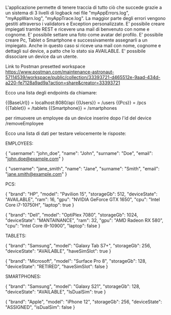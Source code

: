 L'applicazione permette di tenere traccia di tutto ciò che succede grazie a un sistema di 3 livelli di logback nei file "myAppErrors.log", 
"myAppWarn.log", "myAppTrace.log".
La maggior parte degli errori vengono gestiti attraverso i validators e Exception personalizzate.
E' possibile creare impiegati tramite REST e ricevere una mail di benvenuto con nome e cognome.
E' possibile settare una foto come avatar del profilo.
E' possibile creare Pc, Tablet o Smartphone e successivamente assegnarli a un impiegato. Anche in questo caso si riceve una mail con nome, cognome e
dettagli sul device, a patto che lo stato sia AVAILABLE.
E' possibile dissociare un device da un utente.

Link to Postman presetted workspace https://www.postman.com/maintenance-astronaut-57114539/workspace/public/collection/33393721-d465512e-9aad-434d-a220-fe7128a9ad9a?action=share&creator=33393721

Ecco una lista degli endpoints da chiamare:

{{BaseUrl}} = localhost:8080/api
{{Users}} = /users
{{Pcs}} = /pcs
{{Tablet}} = /tablets
{{Smartphone}} = /smartphones

per rimuovere un employee da un device inserire dopo l'id del device /removeEmployee

Ecco una lista di dati per testare velocemente le risposte:

EMPLOYEES: 

{
"username": "john_doe",
"name": "John",
"surname": "Doe",
"email": "john.doe@example.com"
}

{
"username": "jane_smith",
"name": "Jane",
"surname": "Smith",
"email": "jane.smith@example.com"
}

PCS:

{
"brand": "HP",
"model": "Pavilion 15",
"storageGb": 512,
"deviceState": "AVAILABLE",
"ram": 16,
"gpu": "NVIDIA GeForce GTX 1650",
"cpu": "Intel Core i7-10750H",
"laptop": true
}

{
"brand": "Dell",
"model": "OptiPlex 7080",
"storageGb": 1024,
"deviceState": "MANTAINANCE",
"ram": 32,
"gpu": "AMD Radeon RX 580",
"cpu": "Intel Core i9-10900",
"laptop": false
}

TABLETS:

{
"brand": "Samsung",
"model": "Galaxy Tab S7+",
"storageGb": 256,
"deviceState": "AVAILABLE",
"haveSimSlot": true
}

{
"brand": "Microsoft",
"model": "Surface Pro 8",
"storageGb": 128,
"deviceState": "RETIRED",
"haveSimSlot": false
}


SMARTPHONES:

{
"brand": "Samsung",
"model": "Galaxy S21",
"storageGb": 128,
"deviceState": "AVAILABLE",
"IsDualSim": true
}

{
"brand": "Apple",
"model": "iPhone 12",
"storageGb": 256,
"deviceState": "ASSIGNED",
"isDualSim": false
}

